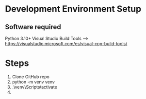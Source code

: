# Development Environment Setup
## Software required
Python 3.10+
Visual Studio Build Tools    -->    https://visualstudio.microsoft.com/es/visual-cpp-build-tools/

# Steps
1. Clone GitHub repo
2. python -m venv venv
3. .\venv\Scripts\activate
4. 

